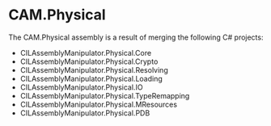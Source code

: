 ﻿# CAM.Physical
The CAM.Physical assembly is a result of merging the following C# projects:
* CILAssemblyManipulator.Physical.Core
* CILAssemblyManipulator.Physical.Crypto
* CILAssemblyManipulator.Physical.Resolving
* CILAssemblyManipulator.Physical.Loading
* CILAssemblyManipulator.Physical.IO
* CILAssemblyManipulator.Physical.TypeRemapping
* CILAssemblyManipulator.Physical.MResources
* CILAssemblyManipulator.Physical.PDB
